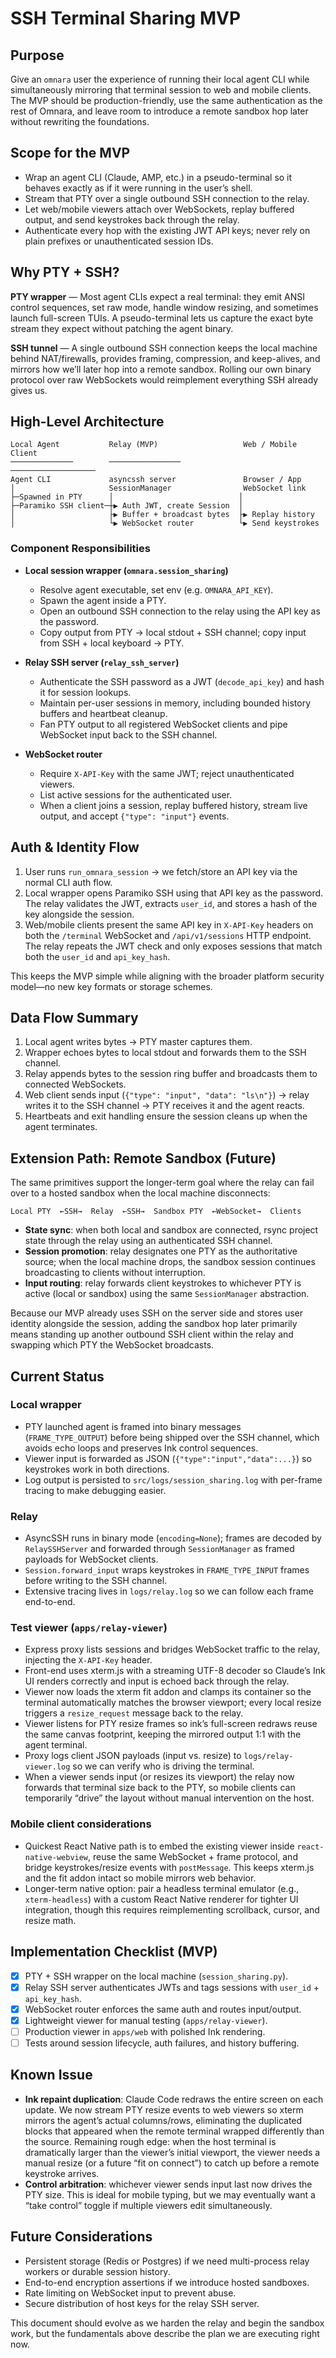# SSH Terminal Sharing MVP

## Purpose
Give an `omnara` user the experience of running their local agent CLI while simultaneously mirroring that terminal session to web and mobile clients. The MVP should be production-friendly, use the same authentication as the rest of Omnara, and leave room to introduce a remote sandbox hop later without rewriting the foundations.

## Scope for the MVP
- Wrap an agent CLI (Claude, AMP, etc.) in a pseudo-terminal so it behaves exactly as if it were running in the user’s shell.
- Stream that PTY over a single outbound SSH connection to the relay.
- Let web/mobile viewers attach over WebSockets, replay buffered output, and send keystrokes back through the relay.
- Authenticate every hop with the existing JWT API keys; never rely on plain prefixes or unauthenticated session IDs.

## Why PTY + SSH?
**PTY wrapper** — Most agent CLIs expect a real terminal: they emit ANSI control sequences, set raw mode, handle window resizing, and sometimes launch full-screen TUIs. A pseudo-terminal lets us capture the exact byte stream they expect without patching the agent binary.

**SSH tunnel** — A single outbound SSH connection keeps the local machine behind NAT/firewalls, provides framing, compression, and keep-alives, and mirrors how we’ll later hop into a remote sandbox. Rolling our own binary protocol over raw WebSockets would reimplement everything SSH already gives us.

## High-Level Architecture
```
Local Agent           Relay (MVP)                   Web / Mobile Client
──────────────        ────────────────              ───────────────────
Agent CLI             asyncssh server               Browser / App
│                     SessionManager                WebSocket link
├─Spawned in PTY      │                            │
├─Paramiko SSH client─┼▶ Auth JWT, create Session  │
│                     ├▶ Buffer + broadcast bytes  ├▶ Replay history
│                     └▶ WebSocket router          └▶ Send keystrokes
```

### Component Responsibilities
- **Local session wrapper (`omnara.session_sharing`)**
  - Resolve agent executable, set env (e.g. `OMNARA_API_KEY`).
  - Spawn the agent inside a PTY.
  - Open an outbound SSH connection to the relay using the API key as the password.
  - Copy output from PTY → local stdout + SSH channel; copy input from SSH + local keyboard → PTY.

- **Relay SSH server (`relay_ssh_server`)**
  - Authenticate the SSH password as a JWT (`decode_api_key`) and hash it for session lookups.
  - Maintain per-user sessions in memory, including bounded history buffers and heartbeat cleanup.
  - Fan PTY output to all registered WebSocket clients and pipe WebSocket input back to the SSH channel.

- **WebSocket router**
  - Require `X-API-Key` with the same JWT; reject unauthenticated viewers.
  - List active sessions for the authenticated user.
  - When a client joins a session, replay buffered history, stream live output, and accept `{"type": "input"}` events.

## Auth & Identity Flow
1. User runs `run_omnara_session` → we fetch/store an API key via the normal CLI auth flow.
2. Local wrapper opens Paramiko SSH using that API key as the password. The relay validates the JWT, extracts `user_id`, and stores a hash of the key alongside the session.
3. Web/mobile clients present the same API key in `X-API-Key` headers on both the `/terminal` WebSocket and `/api/v1/sessions` HTTP endpoint. The relay repeats the JWT check and only exposes sessions that match both the `user_id` and `api_key_hash`.

This keeps the MVP simple while aligning with the broader platform security model—no new key formats or storage schemes.

## Data Flow Summary
1. Local agent writes bytes → PTY master captures them.
2. Wrapper echoes bytes to local stdout and forwards them to the SSH channel.
3. Relay appends bytes to the session ring buffer and broadcasts them to connected WebSockets.
4. Web client sends input (`{"type": "input", "data": "ls\n"}`) → relay writes it to the SSH channel → PTY receives it and the agent reacts.
5. Heartbeats and exit handling ensure the session cleans up when the agent terminates.

## Extension Path: Remote Sandbox (Future)
The same primitives support the longer-term goal where the relay can fail over to a hosted sandbox when the local machine disconnects:
```
Local PTY  ←SSH→  Relay  ←SSH→  Sandbox PTY  ←WebSocket→  Clients
```
- **State sync**: when both local and sandbox are connected, rsync project state through the relay using an authenticated SSH channel.
- **Session promotion**: relay designates one PTY as the authoritative source; when the local machine drops, the sandbox session continues broadcasting to clients without interruption.
- **Input routing**: relay forwards client keystrokes to whichever PTY is active (local or sandbox) using the same `SessionManager` abstraction.

Because our MVP already uses SSH on the server side and stores user identity alongside the session, adding the sandbox hop later primarily means standing up another outbound SSH client within the relay and swapping which PTY the WebSocket broadcasts.

## Current Status
### Local wrapper
- PTY launched agent is framed into binary messages (`FRAME_TYPE_OUTPUT`) before being shipped over the SSH channel, which avoids echo loops and preserves Ink control sequences.
- Viewer input is forwarded as JSON (`{"type":"input","data":...}`) so keystrokes work in both directions.
- Log output is persisted to `src/logs/session_sharing.log` with per-frame tracing to make debugging easier.

### Relay
- AsyncSSH runs in binary mode (`encoding=None`); frames are decoded by `RelaySSHServer` and forwarded through `SessionManager` as framed payloads for WebSocket clients.
- `Session.forward_input` wraps keystrokes in `FRAME_TYPE_INPUT` frames before writing to the SSH channel.
- Extensive tracing lives in `logs/relay.log` so we can follow each frame end-to-end.

### Test viewer (`apps/relay-viewer`)
- Express proxy lists sessions and bridges WebSocket traffic to the relay, injecting the `X-API-Key` header.
- Front-end uses xterm.js with a streaming UTF-8 decoder so Claude’s Ink UI renders correctly and input is echoed back through the relay.
- Viewer now loads the xterm fit addon and clamps its container so the terminal automatically matches the browser viewport; every local resize triggers a `resize_request` message back to the relay.
- Viewer listens for PTY resize frames so ink’s full-screen redraws reuse the same canvas footprint, keeping the mirrored output 1:1 with the agent terminal.
- Proxy logs client JSON payloads (input vs. resize) to `logs/relay-viewer.log` so we can verify who is driving the terminal.
- When a viewer sends input (or resizes its viewport) the relay now forwards that terminal size back to the PTY, so mobile clients can temporarily “drive” the layout without manual intervention on the host.

### Mobile client considerations
- Quickest React Native path is to embed the existing viewer inside `react-native-webview`, reuse the same WebSocket + frame protocol, and bridge keystrokes/resize events with `postMessage`. This keeps xterm.js and the fit addon intact so mobile mirrors web behavior.
- Longer-term native option: pair a headless terminal emulator (e.g., `xterm-headless`) with a custom React Native renderer for tighter UI integration, though this requires reimplementing scrollback, cursor, and resize math.

## Implementation Checklist (MVP)
- [x] PTY + SSH wrapper on the local machine (`session_sharing.py`).
- [x] Relay SSH server authenticates JWTs and tags sessions with `user_id` + `api_key_hash`.
- [x] WebSocket router enforces the same auth and routes input/output.
- [x] Lightweight viewer for manual testing (`apps/relay-viewer`).
- [ ] Production viewer in `apps/web` with polished Ink rendering.
- [ ] Tests around session lifecycle, auth failures, and history buffering.

## Known Issue
- **Ink repaint duplication**: Claude Code redraws the entire screen on each update. We now stream PTY resize events to web viewers so xterm mirrors the agent’s actual columns/rows, eliminating the duplicated blocks that appeared when the remote terminal wrapped differently than the source. Remaining rough edge: when the host terminal is dramatically larger than the viewer’s initial viewport, the viewer needs a manual resize (or a future “fit on connect”) to catch up before a remote keystroke arrives.
- **Control arbitration**: whichever viewer sends input last now drives the PTY size. This is ideal for mobile typing, but we may eventually want a “take control” toggle if multiple viewers edit simultaneously.

## Future Considerations
- Persistent storage (Redis or Postgres) if we need multi-process relay workers or durable session history.
- End-to-end encryption assertions if we introduce hosted sandboxes.
- Rate limiting on WebSocket input to prevent abuse.
- Secure distribution of host keys for the relay SSH server.

This document should evolve as we harden the relay and begin the sandbox work, but the fundamentals above describe the plan we are executing right now.
